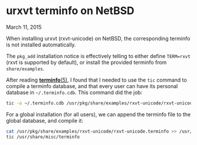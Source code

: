urxvt terminfo on NetBSD
========================
March 11, 2015

When installing urxvt (rxvt-unicode) on NetBSD, the corresponding
terminfo is not installed automatically.

The `pkg_add` installation notice is effectively telling to either
define `TERM=rxvt` (rxvt is supported by default), or install the
provided terminfo from `share/examples`.

After reading [**terminfo**(5)], I found that I needed to use the `tic`
command to compile a terminfo database, and that every user can have its
personal database in `~/.terminfo.cdb`. This command did the job:

[**terminfo**(5)]: http://netbsd.gw.com/cgi-bin/man-cgi?terminfo+5

```sh
tic -o ~/.terminfo.cdb /usr/pkg/share/examples/rxvt-unicode/rxvt-unicode.terminfo
```

For a global installation (for all users), we can append the terminfo
file to the global database, and compile it:

```sh
cat /usr/pkg/share/examples/rxvt-unicode/rxvt-unicode.terminfo >> /usr/share/misc/terminfo
tic /usr/share/misc/terminfo
```

<!-- https://www.jeuxvideo.com/chris_27/forums/message/734099101 -->
